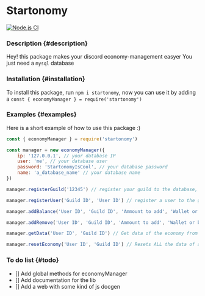 # Startonomy

[![Node.js CI](https://github.com/StartonMC/Startonomy/actions/workflows/node.js.yml/badge.svg)](https://github.com/StartonMC/Startonomy/actions/workflows/node.js.yml)

### Description {#description}
Hey! this package makes your discord economy-management easyer
You just need a `mysql` database

### Installation {#installation}
To install this package, run `npm i startonomy`, now you can use it by adding a `const { economyManager } = require('startonomy')`

### Examples {#examples}

Here is a short example of how to use this package :)
```js
const { economyManager } = require('startonomy')

const manager = new economyManager({
    ip: '127.0.0.1', // your database IP
    user: 'me', // your database user
    password: 'StartonomyIsCool', // your database password
    name: 'a_database_name' // your database name
})

manager.registerGuild('12345') // register your guild to the database, you need a guild id as parameter

manager.registerUser('Guild ID', 'User ID') // register a user to the guild's economy system, by using ids

manager.addBalance('User ID', 'Guild ID', 'Ammount to add', 'Wallet or bank') // Select a user, a guild, an ammount and where to add the money

manager.addRemove('User ID', 'Guild ID', 'Ammount to add', 'Wallet or bank') // Select a user, a guild, an ammount and where to remove the money

manager.getData('User ID', 'Guild ID') // Get data of the economy from a specific user in a guild

manager.resetEconomy('User ID', 'Guild ID') // Resets ALL the data of a player in a guild, but without un-registering it
```

### To do list {#todo}
- [] Add global methods for economyManager
- [] Add documentation for the lib
- [] Add a web with some kind of js docgen